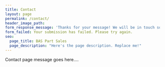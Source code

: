 ```yaml
---
title: Contact
layout: page
permalink: /contact/
header_image_path:
form_response_message: 'Thanks for your message! We will be in touch soon.'
form_failed: Your submission has failed. Please try again.
seo:
  page_title: BAS Part Sales
  page_description: "Here's the page description. Replace me!"
---
```



Contact page message goes here....